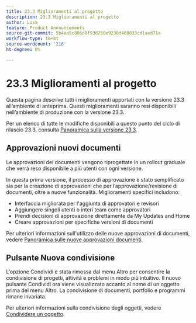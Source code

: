 ```yaml
---
title: 23.3 Miglioramenti al progetto
description: 23.3 Miglioramenti al progetto
author: Lisa
feature: Product Announcements
source-git-commit: 5b4aa5c806d0f930250e9238d460833cd1aed71a
workflow-type: tm+mt
source-wordcount: '216'
ht-degree: 0%

---
```


# 23.3 Miglioramenti al progetto

Questa pagina descrive tutti i miglioramenti apportati con la versione 23.3 all’ambiente di anteprima. Questi miglioramenti saranno resi disponibili nell’ambiente di produzione con la versione 23.3.

Per un elenco di tutte le modifiche disponibili a questo punto del ciclo di rilascio 23.3, consulta [Panoramica sulla versione 23.3](/help/quicksilver/product-announcements/product-releases/23.3-release-activity/23-3-release-overview.md).

## Approvazioni nuovi documenti

Le approvazioni dei documenti vengono riprogettate in un rollout graduale che verrà reso disponibile a più utenti con ogni versione.

In questa prima versione, il processo di approvazione è stato semplificato sia per la creazione di approvazioni che per l’approvazione/revisione di documenti, oltre a nuove funzionalità. Miglioramenti specifici includono:

* Interfaccia migliorata per l&#39;aggiunta di approvatori e revisori
* Aggiungere singoli utenti o interi team come approvatori
* Prendi decisioni di approvazione direttamente da My Updates and Home
* Creare approvazioni per specifiche versioni di documenti

Per ulteriori informazioni sull&#39;utilizzo delle nuove approvazioni di documenti, vedere [Panoramica sulle nuove approvazioni documenti](https://experienceleague.adobe.com/docs/workfront/using/review-and-approve-work/document-reviews-and-approvals/document-approvals-overview.html).

## Pulsante Nuova condivisione

L’opzione Condividi è stata rimossa dal menu Altro per consentire la condivisione di progetti, attività e problemi in modo più intuitivo. Il nuovo pulsante Condividi ora viene visualizzato accanto al nome di un oggetto prima del menu Altro. La condivisione di documenti, portfolio e programmi rimane invariata.

Per ulteriori informazioni sulla condivisione degli oggetti, vedere [Condividere un oggetto](https://experienceleague.adobe.com/docs/workfront/using/basics/grant-request-object-permissions/share-an-object.html).
